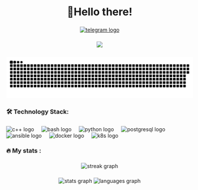 <br clear="both">

###

<h1 align="center">👋Hello there!</h1>

###

<div align="center">
  <a href="https://t.me/dOOmcLiF_tg" target="_blank">
    <img src="https://img.shields.io/static/v1?message=Telegram&logo=telegram&label=&color=2CA5E0&logoColor=white&labelColor=&style=for-the-badge" height="25" alt="telegram logo"  />
  </a>
</div>

###

<div align="center">
  <img src="https://visitor-badge.laobi.icu/badge?page_id=dOOmcLiF.dOOmcLiF&"  />
</div>

###

<p align="center">
 <img width="600" src="github-snake.svg" alt="snake"/>
</p>

###

<h3 align="left">🛠 Technology Stack:</h3>

###

<div align="left">
  <img src="https://upload.wikimedia.org/wikipedia/commons/thumb/1/18/ISO_C%2B%2B_Logo.svg/1822px-ISO_C%2B%2B_Logo.svg.png" height="40" alt="c++ logo"  />
  <img width="12" />
  <img src="https://cdn.simpleicons.org/gnubash/4EAA25" height="40" alt="bash logo"  />
  <img width="12" />
  <img src="https://skillicons.dev/icons?i=py" height="40" alt="python logo"  />
  <img width="12" />
  <img src="https://skillicons.dev/icons?i=postgres" height="40" alt="postgresql logo"  />
  <img width="12" />
  <img src="https://images.icon-icons.com/2389/PNG/512/ansible_logo_icon_145495.png" height="40" alt="ansible logo"  />
  <img width="12" />
  <img src="https://cdn4.iconfinder.com/data/icons/logos-and-brands/512/97_Docker_logo_logos-512.png" height="40" alt="docker logo"  />
  <img width="12" />
  <img src="https://upload.wikimedia.org/wikipedia/commons/thumb/3/39/Kubernetes_logo_without_workmark.svg/500px-Kubernetes_logo_without_workmark.svg.png" height="40" alt="k8s logo"  />
</div>

###

<h3 align="left">🔥   My stats :</h3>

###

<div align="center">
  <img src="https://streak-stats.demolab.com?user=dOOmcLiF&locale=en&mode=daily&theme=dark&hide_border=false&border_radius=5&order=3" height="220" alt="streak graph"  />
</div>

###

<div align="center">
  <img src="https://github-readme-stats.vercel.app/api?username=dOOmcLiF&hide_title=false&hide_rank=false&show_icons=true&include_all_commits=true&count_private=true&disable_animations=false&theme=dracula&locale=en&hide_border=false&order=1" height="150" alt="stats graph"  />
  <img src="https://github-readme-stats.vercel.app/api/top-langs?username=dOOmcLiF&locale=en&hide_title=false&layout=compact&card_width=320&langs_count=5&theme=dracula&hide_border=false&order=2" height="150" alt="languages graph"  />
</div>

###
